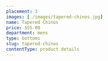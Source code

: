 ```yaml
---
placement: 3
images: [./images/tapered-chinos.jpg]
name: Tapered Chinos
price: $55.00
department: mens
type: bottoms
slug: tapered-chinos
contentType: product details
---
```

